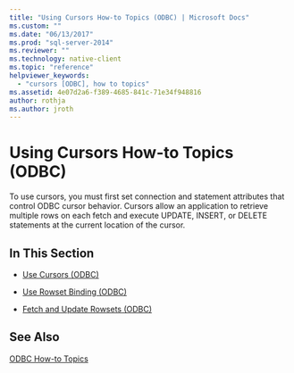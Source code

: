 ```yaml
---
title: "Using Cursors How-to Topics (ODBC) | Microsoft Docs"
ms.custom: ""
ms.date: "06/13/2017"
ms.prod: "sql-server-2014"
ms.reviewer: ""
ms.technology: native-client
ms.topic: "reference"
helpviewer_keywords: 
  - "cursors [ODBC], how to topics"
ms.assetid: 4e07d2a6-f389-4685-841c-71e34f948816
author: rothja
ms.author: jroth
---
```

# Using Cursors How-to Topics (ODBC)
  To use cursors, you must first set connection and statement attributes that control ODBC cursor behavior. Cursors allow an application to retrieve multiple rows on each fetch and execute UPDATE, INSERT, or DELETE statements at the current location of the cursor.  
  
## In This Section  
  
-   [Use Cursors &#40;ODBC&#41;](use-cursors-odbc.md)  
  
-   [Use Rowset Binding &#40;ODBC&#41;](use-rowset-binding-odbc.md)  
  
-   [Fetch and Update Rowsets &#40;ODBC&#41;](fetch-and-update-rowsets-odbc.md)  
  
## See Also  
 [ODBC How-to Topics](../odbc-how-to-topics.md)  
  
  
